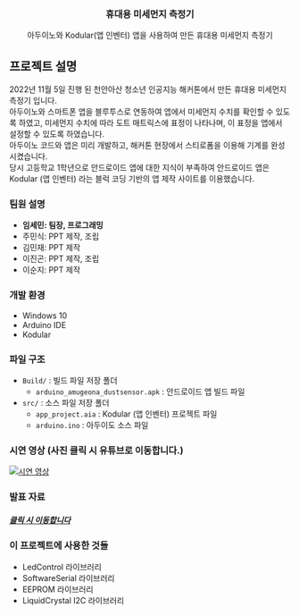 <div align="center">
  <h3 align="center">휴대용 미세먼지 측정기</h3>

  <p align="center">
    아두이노와 Kodular(앱 인벤터) 앱을 사용하여 만든 휴대용 미세먼지 측정기
  </p>
</div>

<!-- ABOUT THE PROJECT -->

## 프로젝트 설명

2022년 11월 5일 진행 된 천안아산 청소년 인공지능 해커톤에서 만든 휴대용 미세먼지 측정기 입니다.
<br/>
아두이노와 스마트폰 앱을 블루투스로 연동하여 앱에서 미세먼지 수치를 확인할 수 있도록 하였고, 미세먼지 수치에 따라 도트 매트릭스에 표정이 나타나며, 이 표정을 앱에서 설정할 수 있도록 하였습니다.
<br/>
아두이노 코드와 앱은 미리 개발하고, 해커톤 현장에서 스티로폼을 이용해 기계를 완성 시켰습니다.
</br>
당시 고등학교 1학년으로 안드로이드 앱에 대한 지식이 부족하여 안드로이드 앱은 Kodular (앱 인벤터) 라는 블럭 코딩 기반의 앱 제작 사이트를 이용했습니다.

### 팀원 설명

- **임세민: 팀장, 프로그래밍**
- 주민식: PPT 제작, 조립
- 김민재: PPT 제작
- 이진곤: PPT 제작, 조립
- 이순지: PPT 제작

### 개발 환경

- Windows 10
- Arduino IDE
- Kodular

### 파일 구조

- `Build/` : 빌드 파일 저장 폴더
  - `arduino_amugeona_dustsensor.apk` : 안드로이드 앱 빌드 파일
- `src/` : 소스 파일 저장 폴더
  - `app_project.aia` : Kodular (앱 인벤터) 프로젝트 파일
  - `arduino.ino` : 아두이도 소스 파일

### 시연 영상 (사진 클릭 시 유튜브로 이동합니다.)

[![시연 영상](https://img.youtube.com/vi/HoomCtO3K68/0.jpg)](https://www.youtube.com/watch?v=HoomCtO3K68 '시연 영상')

### 발표 자료

##### [클릭 시 이동합니다](https://drive.google.com/file/d/18YaGvI2Fw86gI6o8VJANANfMYeeBboxB/view?usp=sharing)

### 이 프로젝트에 사용한 것들

- LedControl 라이브러리
- SoftwareSerial 라이브러리
- EEPROM 라이브러리
- LiquidCrystal I2C 라이브러리
